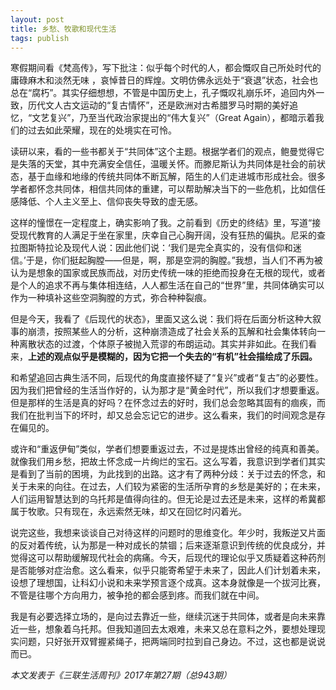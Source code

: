 ```yaml
---
layout: post
title: 乡愁、牧歌和现代生活
tags: publish
---
```


寒假期间看《梵高传》，写下批注：似乎每个时代的人，都会慨叹自己所处时代的庸碌麻木和淡然无味 ，哀悼昔日的辉煌。文明仿佛永远处于“衰退”状态，社会也总在“腐朽”。其实仔细想想，不管是中国历史上，孔子慨叹礼崩乐坏，追回内外一致，历代文人古文运动的“复古情怀”，还是欧洲对古希腊罗马时期的美好追忆，“文艺复兴”，乃至当代政治家提出的“伟大复兴”（Great Again），都暗示着我们的过去如此荣耀，现在的处境实在可怜。

读研以来，看的一些书都关于“共同体”这个主题。根据学者们的观点，鲍曼觉得它是失落的天堂，其中充满安全信任，温暖关怀。而滕尼斯认为共同体是社会的前状态，基于血缘和地缘的传统共同体不断瓦解，陌生的人们走进城市形成社会。很多学者都怀念共同体，相信共同体的重建，可以帮助解决当下的一些危机，比如信任感降低、个人主义至上、信仰丧失导致的虚无感。

这样的憧憬在一定程度上，确实影响了我。之前看到《历史的终结》里，写道“接受现代教育的人满足于坐在家里，庆幸自己心胸开阔，没有狂热的偏执。尼采的查拉图斯特拉论及现代人说：因此他们说：‘我们是完全真实的，没有信仰和迷信。’于是，你们挺起胸膛——但是，啊，那是空洞的胸膛。”我想，当人们不再为被认为是想象的国家或民族而战，对历史传统一味的拒绝而投身在无根的现代，或者是个人的追求不再与集体相连结，人人都生活在自己的“世界”里，共同体确实可以作为一种填补这些空洞胸膛的方式，弥合种种裂痕。

但是今天，我看了《后现代的状态》，里面又这么说：我们将在后面分析这种大叙事的崩溃，按照某些人的分析，这种崩溃造成了社会关系的瓦解和社会集体转向一种离散状态的过渡，个体原子被抛入荒谬的布朗运动。其实并非如此。在我们看来，**上述的观点似乎是模糊的，因为它把一个失去的“有机”社会描绘成了乐园。**

和希望追回古典生活不同，后现代的角度直接怀疑了“复兴”或者“复古”的必要性。因为我们把曾经的生活当作好的，认为那才是“黄金时代”，所以我们才想要重返。但是那样的生活是真的好吗？在怀念过去的好时，我们总会忽略其固有的痼疾，而我们在批判当下的坏时，却又总会忘记它的进步。这么看来，我们的时间观念是存在偏见的。

或许和“重返伊甸”类似，学者们想要重返过去，不过是提炼出曾经的纯真和善美。就像我们用乡愁，把故土怀念成一片绚烂的宝石。这么写着，我意识到学者们其实是看到了当前的困境，为此找到的出路。这才有了两种分歧：关于过去的怀念，和关于未来的向往。在过去，人们较为紧密的生活所孕育的乡愁是美好的；在未来，人们运用智慧达到的乌托邦是值得向往的。但无论是过去还是未来，这样的希冀都属于牧歌。只有现在，永远索然无味，却又在回忆时闪着光。

说完这些，我想来谈谈自己对待这样的问题时的思维变化。年少时，我叛逆又片面的反对着传统，认为那是一种对成长的禁锢；后来逐渐意识到传统的优良成分，并觉得这可以帮助缓解现代社会的病痛。今天，后现代的理论似乎又质疑着这种药剂是否能够对症治愈。这么看来，似乎只能寄希望于未来了，因此人们计划着未来，设想了理想国，让科幻小说和未来学预言逐个成真。这本身就像是一个拔河比赛，不管是往哪个方向用力，被争抢的都会感到疼。而我们就在中间。

我是有必要选择立场的，是向过去靠近一些，继续沉迷于共同体，或者是向未来靠近一些，想象着乌托邦。但我知道回去太艰难，未来又总在意料之外，要想处理现实问题，只好张开双臂握紧绳子，把两端同时拉到自己身边。不过，这也都是说说而已。

*本文发表于《三联生活周刊》2017年第27期（总943期）*